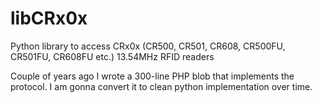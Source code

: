 libCRx0x
========

Python library to access CRx0x (CR500, CR501, CR608, CR500FU, CR501FU, CR608FU  etc.) 13.54MHz RFID readers

Couple of years ago I wrote a 300-line PHP blob that implements the protocol. I am gonna convert it to clean python implementation over time.
